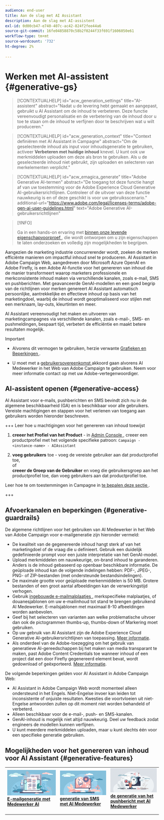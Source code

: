```yaml
---
audience: end-user
title: Aan de slag met AI Assistant
description: Aan de slag met AI-assistent
exl-id: 0d00cb47-e740-407c-ac42-824f2fee44a6
source-git-commit: 16fe04858870c58b2f0244f33f691f1606050e61
workflow-type: tm+mt
source-wordcount: '732'
ht-degree: 2%

---
```


# Werken met AI-assistent {#generative-gs}

>[!CONTEXTUALHELP]
>id="acw_generation_settings"
>title="AI-assistent"
>abstract="Nadat u de levering hebt gemaakt en aangepast, gebruikt u AI Assistant om de inhoud te verbeteren. Deze functie vereenvoudigt personalisatie en de verbetering van de inhoud door u toe te staan om de inhoud te verfijnen door te beschrijven wat u wilt produceren."

>[!CONTEXTUALHELP]
>id="acw_generation_context"
>title="Context definiëren met AI Assistant in Campagne"
>abstract="Om de geselecteerde inhoud als input voor inhoudsgeneratie te gebruiken, activeer **Verbeteren met huidige inhoud** knevel. U kunt ook uw merkmiddelen uploaden om deze als bron te gebruiken. Als u de geselecteerde inhoud niet gebruikt, zijn uploaden en selecteren van merkelementen verplicht."

>[!CONTEXTUALHELP]
>id="acw_emagica_generate"
>title="Adobe Generative AI-termen"
>abstract="De toegang tot deze functie hangt af van uw toestemming voor de Adobe Experience Cloud Generative AI-gebruikersrichtlijnen. Controleer of de uitvoer van deze functie nauwkeurig is en of deze geschikt is voor uw gebruiksscenario."
>additional-url="https://www.adobe.com/legal/licenses-terms/adobe-gen-ai-user-guidelines.html" text="Adobe Generative AI-gebruikersrichtlijnen"

>[!INFO]
>
>Ga in een hands-on ervaring met [ binnen onze levende eigenschapvoorproef ](https://experienceleague.adobe.com/nl/apps/journey-optimizer/ai-assistant-content-accelerator), die wordt ontworpen om u zijn eigenschappen te laten onderzoeken en volledig zijn mogelijkheden te begrijpen.

Aangezien de marketing industrie concurrerender wordt, zoeken de merken efficiënte manieren om impactful inhoud snel te produceren. AI Assistant in Adobe Campaign Web, aangedreven door Microsoft Azure OpenAI en Adobe Firefly, is een Adobe AI-functie voor het genereren van inhoud die de manier transformeert waarop marketers professionele en merkconsistente inhoud maken via verschillende kanalen, zoals e-mail, SMS en pushberichten. Met geavanceerde GenAI-modellen en een goed begrip van de richtlijnen voor merken genereert AI Assistant automatisch persoonlijke, aantrekkelijke en effectieve inhoud op basis van het marketingdoel, waarbij de inhoud wordt geoptimaliseerd voor stijlen met een merknaam, lay-outs, kleurtinten en meer.

AI Assistant vereenvoudigt het maken en uitvoeren van marketingcampagnes via verschillende kanalen, zoals e-mail-, SMS- en pushmeldingen, bespaart tijd, verbetert de efficiëntie en maakt betere resultaten mogelijk.

>[!IMPORTANT]
>
>* Alvorens dit vermogen te gebruiken, herzie verwante [ Grafieken en Beperkingen ](#generative-guardrails).
>
>* U moet met a [ gebruikersovereenkomst ](https://www.adobe.com/legal/licenses-terms/adobe-dx-gen-ai-user-guidelines.html) akkoord gaan alvorens AI Medewerker in het Web van Adobe Campaign te gebruiken. Neem voor meer informatie contact op met uw Adobe-vertegenwoordiger.

## AI-assistent openen {#generative-access}

AI Assistant voor e-mails, pushberichten en SMS bevindt zich nu in de algemene beschikbaarheid (GA) en is beschikbaar voor alle gebruikers. Vereiste machtigingen en stappen voor het verlenen van toegang aan gebruikers worden hieronder beschreven.

+++ Leer hoe u machtigingen voor het genereren van inhoud toewijst

1. **creeer het Profiel van het Product** - in [ Admin Console ](https://stage.adminconsole.adobe.com/), creeer een productprofiel met het volgende specifieke patroon:
   `Campaign - <instance-name> - AIAssistant`

1. **voeg gebruikers** toe - voeg de vereiste gebruiker aan dat productprofiel toe,\
   of\
   **creeer de Groep van de Gebruiker** en voeg die gebruikersgroep aan het productprofiel toe, dan voeg gebruikers aan dat productprofiel toe.

Leer hoe te om toestemmingen in Campagne in [ te bepalen deze sectie ](../get-started/permissions.md).

+++

## Afvoerkanalen en beperkingen {#generative-guardrails}

De algemene richtlijnen voor het gebruiken van AI Medewerker in het Web van Adobe Campaign voor e-mailgeneratie zijn hieronder vermeld:

* De kwaliteit van de gegenereerde inhoud hangt sterk af van het marketingdoel of de vraag die u definieert. Gebruik een duidelijk gedefinieerde prompt voor een juiste interpretatie van het GenAI-model.
* Upload merkmiddelen om nauwkeurige, on-brand inhoud te garanderen. Anders is de inhoud gebaseerd op openbaar beschikbare informatie. De geüploade inhoud kan de volgende indelingen hebben: PDF-, JPEG-, PNG- of ZIP-bestanden (met ondersteunde bestandsindelingen).
* De maximale grootte voor geüploade merkenmiddelen is 50 MB. Grotere bestanden of een groot aantal afbeeldingen kan de verwerkingstijd verhogen.
* Gebruik [ ingebouwde e-mailmalplaatjes ](../content/create-email-templates.md), merkspecifieke malplaatjes, of douanesjablonen om uw e-mailinhoud tot stand te brengen gebruikend AI Medewerker. E-mailsjablonen met maximaal 8-10 afbeeldingen worden aanbevolen.
* Geef bij het selecteren van varianten aan welke problematische uitvoer dan ook de pictogrammen thumbs-up, thumbs-down of Markering moet gebruiken.
* Op uw gebruik van AI Assistant zijn de Adobe Experience Cloud Generative AI-gebruikersrichtlijnen van toepassing. [Meer informatie](https://www.adobe.com/legal/licenses-terms/adobe-dx-gen-ai-user-guidelines.html).
* Als onderdeel van de Adobe-toezegging om het gebruik van generatieve AI-gereedschappen bij het maken van media transparant te maken, past Adobe Content Credentials toe wanneer inhoud of een project dat een door Firefly gegenereerd element bevat, wordt gedownload of geëxporteerd. [Meer informatie](https://helpx.adobe.com/nl/firefly/using/content-credentials.html).

De volgende beperkingen gelden voor AI Assistant in Adobe Campaign Web:

* AI Assistant in Adobe Campaign Web wordt momenteel alleen ondersteund in het Engels. Niet-Engelse invoer kan leiden tot inconsistente of onjuiste resultaten. Kwesties die voortvloeien uit niet-Engelse antwoorden zullen op dit moment niet worden behandeld of verbeterd.
* Alleen beschikbaar voor de e-mail-, push- en SMS-kanalen.
* GenAI-inhoud is mogelijk niet altijd nauwkeurig. Deel uw feedback zodat engineers de modellen kunnen verfijnen.
* U kunt meerdere merkmiddelen uploaden, maar u kunt slechts één voor een specifieke generatie gebruiken.

## Mogelijkheden voor het genereren van inhoud voor AI Assistant {#generative-features}

<table style="table-layout:fixed"><tr style="border: 0;">
<td>
<a href="generative-content.md">
<img alt="[E-mailgeneratie met AI Assistant]" src="assets/do-not-localize/text-genai.jpeg">
</a>
<div>
<a href="generative-content.md"><strong> E-mailgeneratie met Medewerker AI </strong></a>
</div>
<p>
</td>
<td>
<a href="generative-sms.md">
<img alt="[SMS genereren met AI Assistant]" src="assets/do-not-localize/image-genai.jpeg">
</a>
<div><a href="generative-sms.md"><strong> generatie van SMS met AI Medewerker </strong>
</div>
<p>
</td>
<td>
<a href="generative-push.md">
<img alt="[Push notification generation met AI Assistant]" src="assets/do-not-localize/email-genai.jpeg">
</a>
<div>
<a href="generative-push.md"><strong> de generatie van het pushbericht met AI Medewerker </strong></a>
</div>
<p></td>
</tr></table>
